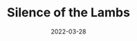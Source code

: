 ---
title: "Silence of the Lambs"
slug: silence-of-the-lambs
excerpt: ""
category: "Watch"
subcategory: "Film"
date: 2022-03-28
featuredImage: "https://res.cloudinary.com/dbi2zounq/image/upload/v1651048792/Digital%20garden/media/silence-of-the-lambs_zajmg3.jpg"
listingOnly: true
---